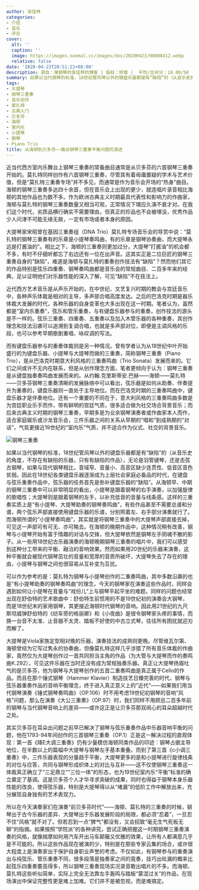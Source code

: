 ```yaml
---
author: 张佳林
categories:
- 介绍
- 音乐
- 评论
cover:
  alt: ''
  caption: ''
  image: https://images.soomal.cc/images/doc/20200423/00088412.webp
  relative: false
date: '2020-04-23T20:51:21+08:00'
description: 源自：弹钢琴的张佳林的博客 | 版权：转载 |  平均/总评分：10.00/50
summary: 如果以当代钢琴的标准，18世纪管风琴以外的键盘乐器都是有“缺陷”的（从音乐史的角度，不存在有缺陷的乐器，只有有缺陷的作品），无论是羽管键琴，还是击弦古钢琴，如果与现代钢琴相比，音域窄、音量小、高音区缺少连贯性、低音区音色贫弱……
tags:
- 大提琴
- 钢琴三重奏
- 音乐创作
- 莫扎特
- 古典入门
- 贝多芬
- 海顿
- 室内乐
- 小提琴
- 钢琴
- Piano Trio
title: 从海顿到贝多芬――略谈钢琴三重奏平衡问题的演进
---
```


近当代西方室内乐舞台上钢琴三重奏的常备曲目通常是从贝多芬的六首钢琴三重奏开始的。莫扎特同样创作有六首钢琴三重奏，尽管其有着毋庸置疑的学术与艺术价值，但是“莫扎特三重奏专场”并不多见，而通常是作为音乐会开场的“热身”曲目。海顿的钢琴三重奏多达四十余首，但在音乐会上出现的更少，就连唱片录音相比海顿的其他作品也为数不多。作为欧洲古典主义时期最具代表性和影响力的作曲家，海顿与莫扎特的钢琴三重奏数量又相当可观，正常情况下理应久演不衰才对。在我们这个时代，劣质品横行确实不需要理由，但真正的珍品也不会被埋没，优秀作品少人问津不可能无缘无故，一定有市场或者本身的原因。

大提琴家宋昭曾在基因三重奏组（DNA Trio）莫扎特专场音乐会的导赏中说：“莫扎特的钢琴三重奏有的乐章是小提琴奏鸣曲，有的乐章是钢琴协奏曲，而大提琴永远是打酱油的”。相比之下，海顿的三重奏则更加过分，大提琴“打酱油”的机会都不多，有时不仔细听都忘了右边还有一位在出声音。这其实正是二位巨匠的钢琴三重奏自身的“缺陷”，难道是海顿与莫扎特的重奏创作技法有“缺陷”？然而他们其它的作品特别是弦乐四重奏、钢琴奏鸣曲都是音乐会的常规曲目、二百多年来的经典，足以证明他们对乐器性能的深入了解，可见“缺陷”不在技法上。

近代西方艺术音乐是从声乐开始的，在中世纪、文艺复兴时期的教会与宫廷音乐中，各种声乐体裁是相对的主导，多声部合唱高度发达。之后的巴洛克时期是器乐体裁大发展的时代，各种乐器的自身变革也大多出现在这一时期。笔者认为，虽然都是“室内乐重奏”，弦乐和管乐重奏，与有键盘乐器参与的重奏，创作技法的源头是不一样的。弦乐三重奏、四重奏、五重奏以及加入木管乐器的各种重奏，其创作理念和技法沿袭可以追溯到复调合唱，也就是多声部对位，即便是主调风格的乐段，也可以参考早期歌剧重唱、咏叹调的写法。

而有键盘乐器参与的重奏体裁则是另一种情况。曾有学者认为从18世纪中叶开始盛行的为键盘乐器、小提琴与大提琴而做的三重奏，简称钢琴三重奏（Piano Trio），是从巴洛克时期意大利风格的三重奏鸣曲（Trio Sonata）发展而来的。它们之间或许不无内在联系，但是从创作理念方面，笔者更倾向于认为：钢琴三重奏是从键盘独奏奏鸣曲发展而来的。从约翰.克里斯蒂安.巴赫――海顿――莫扎特――贝多芬钢琴三重奏清晰的发展脉络中可以看出，弦乐器是如何从助奏、伴奏提升为重奏的，键盘乐器则一直处于主导地位。而在巴洛克时期的三重奏鸣曲中，键盘乐器才是伴奏地位。还有一个重要的不同在于，意大利风格的三重奏鸣曲多数是为宫廷职业乐手而作，带有鲜明的宫廷气质，很多适合做为社交场合背景音乐；而后来古典主义时期的钢琴三重奏，早期多是为业余钢琴演奏者或作曲家本人而作，适合家庭娱乐或沙龙音乐会，三件乐器之间的关系从早期的“唱和”到成熟期的“对话”，气氛更接近19世纪的“室内乐”气质，并不适合作为仪式、社交的背景音乐。

![钢琴三重奏](https://images.soomal.cc/images/doc/20200423/00088412.webp)





如果以当代钢琴的标准，18世纪管风琴以外的键盘乐器都是有“缺陷”的（从音乐史的角度，不存在有缺陷的乐器，只有有缺陷的作品），无论是羽管键琴，还是击弦古钢琴，如果与现代钢琴相比，音域窄、音量小、高音区缺少连贯性、低音区音色贫弱。因此在18世纪各类键盘乐器逐渐成为上层社会家庭必备品的时代，在键盘与弦乐重奏作品中，弦乐器的任务首先是弥补键盘乐器的“缺陷”。从海顿早、中期的钢琴三重奏中可以非常明显的看出，小提琴是跟着钢琴的右手演奏，以加强旋律的歌唱性；大提琴则是跟着钢琴的左手，以补充低音的音量与线条感。这样的三重奏实质上是“有小提琴、大提琴助奏的钢琴奏鸣曲”，有些作品甚至不需要总谱和分谱，两个弦乐声部直接使用键盘乐器的乐谱，分别照着左、右手部分演奏就行了。而海顿所谓的“小提琴奏鸣曲”，其实就是将钢琴三重奏中的大提琴声部直接去掉，可见这一声部可有可无、亦可略去。在海顿的晚期作品中，这种情况稍有改善，钢琴与小提琴开始有富于情趣的对话与交锋，但大提琴依然是钢琴左手阴魂不散的影子。从一些用18世纪古乐器演奏的海顿晚期钢琴三重奏的唱片中，我们可以感受到这种分工带来的平衡、融洽的音响效果。然而如果用20世纪的乐器来演奏，这种平衡就会被现代钢琴茁壮的音量和宽厚的音质所破坏，大提琴失去了存在的理由，小提琴与钢琴之间也很容易从互补变为互扰。

可以作为参考的是：莫扎特为钢琴与小提琴创作的二重奏鸣曲，其中多数沿袭的也是“有小提琴助奏的钢琴奏鸣曲”的理念，今天的钢琴家在演奏这些作品时，同样会遇到如何让小提琴在音量与“戏份儿”上与钢琴平起平坐的难题。同样的问题也经常出现在舒伯特的艺术歌曲中：舒伯特生前惯用的不是19世纪初的演奏会大钢琴，而是18世纪末的家用钢琴，其更接近海顿时代钢琴的音响。因此用21世纪的九尺斯坦威弹舒伯特的《纺车旁的格丽卿》和《小夜曲》是很令钢琴家头疼的事情，而换一台音不太准、止音器不太灵、踏板不好使的中古立式琴，往往所有困扰就迎刃而解了。

大提琴是Viola家族定型相对晚的乐器，演奏技法的成熟则更晚。尽管维瓦尔第、海顿曾经为它写过隽永的协奏曲，但像莫扎特这样几乎涉猎了所有音乐体裁的作曲家，竟然仅为大提琴创作过一首共同担当主角的作品（为大管与大提琴而作的奏鸣曲K.292），可见这件乐器在当时还没有成为常规独奏乐器。真正让大提琴扬眉吐气的是贝多芬，他为钢琴与大提琴创作的五首二重奏鸣曲是真正属于Cello的作品。而且在那个锤式钢琴（Hammer Klavier）制造技艺日臻完善的时代，钢琴与弦乐器重奏作品的音响平衡理念，终于进入真正意义上的“近代”――如果我们用当代钢琴演奏《锤式钢琴奏鸣曲》（OP.106）时不用考虑19世纪初钢琴的音响“风格”问题，那么在演奏《大公三重奏》（OP.97）时，我们同样不用顾忌二百多年前的钢琴与当代钢琴音响上的差异――或许这正是让贝多芬那双闹心的耳朵超越时代之处。

其实贝多芬在耳朵出问题之前早已解决了钢琴与弦乐重奏作品中乐器音响平衡的问题，他在1793-94年间创作的三首钢琴三重奏（OP.1）正是这一解决过程的直观体现：第一首《降E大调三重奏》仍有少量模仿海顿同类作品的印迹：钢琴占据主导地位，在半数以上的篇幅中大提琴与钢琴左手基本重叠。而到了第三首《c小调三重奏》中，三件乐器表现的分量趋于平衡，大提琴更多的是和小提琴进行旋律线条的对位与应答，共同与钢琴形成织体上的对比与互补――这不仅使钢琴三重奏这一体裁真正确立了“三足鼎立”“三位一体”的形态，也为19世纪室内乐“平衡”标准的确立奠定了基调。这是贝多芬个人才华寻求突破的成果，同时也得益于钢琴本身乐器性能的改良，使得弦乐器，特别是大提琴得以从“堵漏”的低阶工作中解放出来，充分展现自身独有的艺术表现力。

所以在今天演奏家们在演奏“前贝多芬时代”――海顿、莫扎特的三重奏的时候，钢琴出于古今乐器的差异、大提琴出于乐器发展阶段的局限，都必须“忍着”，一旦忍不住“风格”就不对了。但若忍到一点“脾气”都没有，又会招致“毫无生气死板无聊”的指摘。如果按照“学院派”的各种讲究，尝试正确把握这一时期钢琴三重奏演奏的风格，就像揣摩如何用汽车开出马车颠簸又优雅的效果，让所有人都满意几乎是不可能的。所以这些作品现在被演的少，特别是在那些专家云集的场合，或许很大程度上是演奏家出于保护自身职业声誉的考虑。不仅如此，有钢琴参与的重奏演出与纯弦乐、管乐重奏不同，很多段落是独奏家之间的竟奏，技巧出纰漏的概率比起弦乐四重奏要高得多，所以钢琴三重奏现场实况录音敢出唱片的不多。而海顿、莫扎特这些听似简单，实际上完全无法靠左手轰鸣与踏板“蒙混过关”的作品，在现场演出中保证完整性更是难上加难。它们并不是被忽视，而是难搞定。